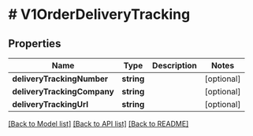 # # V1OrderDeliveryTracking

## Properties

Name | Type | Description | Notes
------------ | ------------- | ------------- | -------------
**deliveryTrackingNumber** | **string** |  | [optional]
**deliveryTrackingCompany** | **string** |  | [optional]
**deliveryTrackingUrl** | **string** |  | [optional]

[[Back to Model list]](../../README.md#models) [[Back to API list]](../../README.md#endpoints) [[Back to README]](../../README.md)
